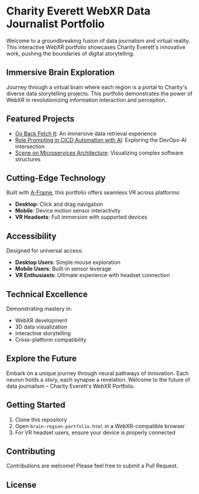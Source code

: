 # Charity Everett WebXR Data Journalist Portfolio

Welcome to a groundbreaking fusion of data journalism and virtual reality. This interactive WebXR portfolio showcases Charity Everett's innovative work, pushing the boundaries of digital storytelling.

## Immersive Brain Exploration

Journey through a virtual brain where each region is a portal to Charity's diverse data storytelling projects. This portfolio demonstrates the power of WebXR in revolutionizing information interaction and perception.

## Featured Projects

- [Go Back Fetch It](https://gobackfetchitxr.com): An immersive data retrieval experience
- [Role Prompting in CICD Automation with AI](https://dev.to/charitylovesxr/boosting-cicd-automation-with-ai-role-prompting-in-devops-2a5d): Exploring the DevOps-AI intersection
- [Scene on Microservices Architecture](https://charityeverett.github.io/microservices-architecture/): Visualizing complex software structures

## Cutting-Edge Technology

Built with [A-Frame](https://aframe.io), this portfolio offers seamless VR across platforms:

- **Desktop**: Click and drag navigation
- **Mobile**: Device motion sensor interactivity
- **VR Headsets**: Full immersion with supported devices

## Accessibility

Designed for universal access:

- **Desktop Users**: Simple mouse exploration
- **Mobile Users**: Built-in sensor leverage
- **VR Enthusiasts**: Ultimate experience with headset connection

## Technical Excellence

Demonstrating mastery in:

- WebXR development
- 3D data visualization
- Interactive storytelling
- Cross-platform compatibility

## Explore the Future

Embark on a unique journey through neural pathways of innovation. Each neuron holds a story, each synapse a revelation. Welcome to the future of data journalism – Charity Everett's WebXR Portfolio.

## Getting Started

1. Clone this repository
2. Open `brain-region-portfolio.html` in a WebXR-compatible browser
3. For VR headset users, ensure your device is properly connected

## Contributing

Contributions are welcome! Please feel free to submit a Pull Request.

## License
